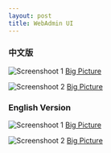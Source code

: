 ```yaml
---
layout: post
title: WebAdmin UI
---
```


### 中文版

![Screenshoot 1](https://raw.githubusercontent.com/uplusware/erisemail/master/doc/screenshoot_adminui_cn1.png) [Big Picture](https://raw.githubusercontent.com/uplusware/erisemail/master/doc/screenshoot_adminui_cn1.png)

![Screenshoot 2](https://raw.githubusercontent.com/uplusware/erisemail/master/doc/screenshoot_adminui_cn2.png) [Big Picture](https://raw.githubusercontent.com/uplusware/erisemail/master/doc/screenshoot_adminui_cn2.png)

### English Version

![Screenshoot 1](https://raw.githubusercontent.com/uplusware/erisemail/master/doc/screenshoot_adminui_en1.png) [Big Picture](https://raw.githubusercontent.com/uplusware/erisemail/master/doc/screenshoot_adminui_en1.png)

![Screenshoot 2](https://raw.githubusercontent.com/uplusware/erisemail/master/doc/screenshoot_adminui_en2.png) [Big Picture](https://raw.githubusercontent.com/uplusware/erisemail/master/doc/screenshoot_adminui_en2.png)
